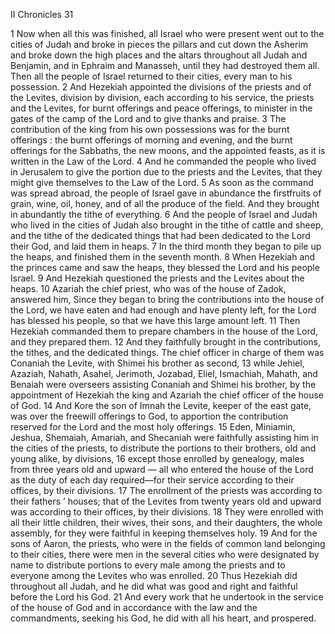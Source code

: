 II Chronicles 31

1	Now when all this was finished, all Israel who were present went out to the cities of Judah and broke in pieces the pillars and cut down the Asherim and broke down the high places and the altars throughout all Judah and Benjamin, and in Ephraim and Manasseh, until they had destroyed them all. Then all the people of Israel returned to their cities, every man to his possession.
2	And Hezekiah appointed the divisions of the priests and of the Levites, division by division, each according to his service, the priests and the Levites, for burnt offerings and peace offerings, to minister in the gates of the camp of the Lord and to give thanks and praise.
3	The contribution of the king from his own possessions was for the burnt offerings : the burnt offerings of morning and evening, and the burnt offerings for the Sabbaths, the new moons, and the appointed feasts, as it is written in the Law of the Lord.
4	And he commanded the people who lived in Jerusalem to give the portion due to the priests and the Levites, that they might give themselves to the Law of the Lord.
5	As soon as the command was spread abroad, the people of Israel gave in abundance the firstfruits of grain, wine, oil, honey, and of all the produce of the field. And they brought in abundantly the tithe of everything.
6	And the people of Israel and Judah who lived in the cities of Judah also brought in the tithe of cattle and sheep, and the tithe of the dedicated things that had been dedicated to the Lord their God, and laid them in heaps.
7	In the third month they began to pile up the heaps, and finished them in the seventh month.
8	When Hezekiah and the princes came and saw the heaps, they blessed the Lord and his people Israel.
9	And Hezekiah questioned the priests and the Levites about the heaps.
10	Azariah the chief priest, who was of the house of Zadok, answered him, Since they began to bring the contributions into the house of the Lord, we have eaten and had enough and have plenty left, for the Lord has blessed his people, so that we have this large amount left.
11	Then Hezekiah commanded them to prepare chambers in the house of the Lord, and they prepared them.
12	And they faithfully brought in the contributions, the tithes, and the dedicated things. The chief officer in charge of them was Conaniah the Levite, with Shimei his brother as second,
13	while Jehiel, Azaziah, Nahath, Asahel, Jerimoth, Jozabad, Eliel, Ismachiah, Mahath, and Benaiah were overseers assisting Conaniah and Shimei his brother, by the appointment of Hezekiah the king and Azariah the chief officer of the house of God.
14	And Kore the son of Imnah the Levite, keeper of the east gate, was over the freewill offerings to God, to apportion the contribution reserved for the Lord and the most holy offerings.
15	Eden, Miniamin, Jeshua, Shemaiah, Amariah, and Shecaniah were faithfully assisting him in the cities of the priests, to distribute the portions to their brothers, old and young alike, by divisions,
16	except those enrolled by genealogy, males from three years old and upward — all who entered the house of the Lord as the duty of each day required—for their service according to their offices, by their divisions.
17	The enrollment of the priests was according to their fathers ’ houses; that of the Levites from twenty years old and upward was according to their offices, by their divisions.
18	They were enrolled with all their little children, their wives, their sons, and their daughters, the whole assembly, for they were faithful in keeping themselves holy.
19	And for the sons of Aaron, the priests, who were in the fields of common land belonging to their cities, there were men in the several cities who were designated by name to distribute portions to every male among the priests and to everyone among the Levites who was enrolled.
20	Thus Hezekiah did throughout all Judah, and he did what was good and right and faithful before the Lord his God.
21	And every work that he undertook in the service of the house of God and in accordance with the law and the commandments, seeking his God, he did with all his heart, and prospered.

